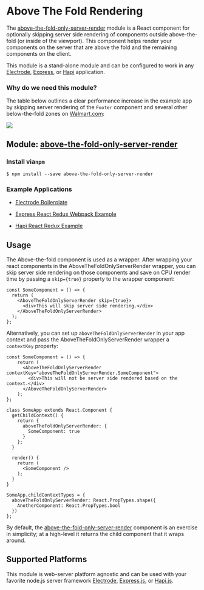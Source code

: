 # Above The Fold Rendering

The [above-the-fold-only-server-render](https://github.com/electrode-io/above-the-fold-only-server-render) module is a React component for optionally skipping server side rendering of components outside above-the-fold \(or inside of the viewport\). This component helps render your components on the server that are above the fold and the remaining components on the client.

This module is a stand-alone module and can be configured to work in any [Electrode](#stateless-validation-electrode), [Express](#stateless-validation-express), or [Hapi](#stateless-validation-hapi) application.

### Why do we need this module?

The table below outlines a clear performance increase in the example app by skipping server rendering of the `Footer` component and several other below-the-fold zones on [Walmart.com](http://www.walmart.com/):

![](http://www.electrode.io/img/above-the-fold-table.png)

## Module: [above-the-fold-only-server-render](https://github.com/electrode-io/above-the-fold-only-server-render)

### Install via`npm`

```
$ npm install --save above-the-fold-only-server-render
```

### Example Applications

* [Electrode Boilerplate](https://github.com/electrode-io/electrode-boilerplate-universal-react-node#above-the-fold-only-server-render)

* [Express React Redux Webpack Example](https://github.com/docs-code-examples-electrode-io/express-react-redux-webpack#above-the-fold-only-server-render)

* [Hapi React Redux Example](https://github.com/docs-code-examples-electrode-io/hapi-react-redux#above-the-fold-only-server-render)

## Usage

The Above-the-fold component is used as a wrapper. After wrapping your react components in the AboveTheFoldOnlyServerRender wrapper, you can skip server side rendering on those components and save on CPU render time by passing a `skip={true}` property to the wrapper component:

```
const SomeComponent = () => {
  return (
    <AboveTheFoldOnlyServerRender skip={true}>
      <div>This will skip server side rendering.</div>
    </AboveTheFoldOnlyServerRender>
  );
};
```

Alternatively, you can set up `aboveTheFoldOnlyServerRender`  in your app context and pass the AboveTheFoldOnlyServerRender wrapper a `contextKey` property:

```
const SomeComponent = () => {
    return (
      <AboveTheFoldOnlyServerRender contextKey="aboveTheFoldOnlyServerRender.SomeComponent">
        <div>This will not be server side rendered based on the context.</div>
      </AboveTheFoldOnlyServerRender>
    );
};

class SomeApp extends React.Component {
  getChildContext() {
    return {
      aboveTheFoldOnlyServerRender: {
        SomeComponent: true
      }
    };
  }

  render() {
    return (
      <SomeComponent />
    );
  }
}

SomeApp.childContextTypes = {
  aboveTheFoldOnlyServerRender: React.PropTypes.shape({
    AnotherComponent: React.PropTypes.bool
  })
};
```

By default, the [above-the-fold-only-server-render](https://github.com/electrode-io/above-the-fold-only-server-render) component is an exercise in simplicity; at a high-level it returns the child component that it wraps around.

## Supported Platforms

This module is web-server platform agnostic and can be used with your favorite node.js server framework [Electrode](https://github.com/electrode-io/electrode), [Express.js](https://github.com/electrode-samples/express-example-with-standalone-electrode-modules), or [Hapi.js](https://github.com/electrode-samples/hapijs-example-with-standalone-electrode-modules).
